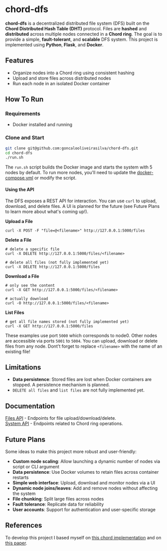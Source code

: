 # chord-dfs
**chord-dfs** is a decentralized distributed file system (DFS) built on the **Chord Distributed Hash Table (DHT)** protocol. Files are **hashed** and **distributed** across multiple nodes connected in a **Chord ring**. The goal is to provide a simple, **fault-tolerant**, and **scalable** DFS system.
This project is implemented using **Python**, **Flask**, and **Docker**.

## Features

- Organize nodes into a Chord ring using consistent hashing
- Upload and store files across distributed nodes
- Run each node in an isolated Docker container


## How To Run

### Requirements
- Docker installed and running

### Clone and Start
```bash
git clone git@github.com:goncalooliveirasilva/chord-dfs.git
cd chord-dfs
./run.sh
```
The ```run.sh``` script builds the Docker image and starts the system with 5 nodes by default. To run more nodes, you'll need to update the 
[docker-compose.yml](docker-compose.yml) or modify the script.

#### Using the API
The DFS exposes a REST API for interaction.
You can use ```curl``` to upload, download, and delete files. A UI is planned for the future (see Future Plans to learn more about what's coming up!).

**Upload a File**
```
curl -X POST -F "file=@<filename>" http://127.0.0.1:5000/files
```

**Delete a File**
```
# delete a specific file
curl -X DELETE http://127.0.0.1:5000/files/<filename>

# delete all files (not fully implemented yet)
curl -X DELETE http://127.0.0.1:5000/files
```

**Download a File**
```
# only see the content
curl -X GET http://127.0.0.1:5000/files/<filename>

# actually download
curl -O http://127.0.0.1:5000/files/<filename>
```

**List Files**
```
# get all file names stored (not fully implemented yet)
curl -X GET http://127.0.0.1:5000/files
```

These examples use port ```5000``` which corresponds to node0. Other nodes are accessible via ports ```5001``` to ```5004```.
You can upload, download or delete files from any node.
Dont't forget to replace ```<filename>``` with the name of an existing file!

## Limitations
- **Data persistence**: Stored files are lost when Docker containers are stopped. A persistence mechanism is planned.
- ```DELETE all files``` and ```list files``` are not fully implemented yet.

## Documentation

[Files API](docs/files_api.md) - Endpoints for file upload/download/delete.  
[System API](docs/system_api.md) - Endpoints related to Chord ring operations.


## Future Plans

Some ideas to make this project more robust and user-friendly:

- **Custom node scaling**: Allow launching a dynamic number of nodes via script or CLI argument
- **Data persistence**: Use Docker volumes to retain files across container restarts
- **Simple web interface**: Upload, download and monitor nodes via a UI
- **Dynamic node joins/leaves**: Add and remove nodes without affecting the system
- **File chunking**: Split large files across nodes
- **Fault tolerance**: Replicate data for reliability
- **User accounts**: Support for authentication and user-specific storage

## References
To develop this project I based myself on [this chord implementation](https://github.com/detiuaveiro/cd_chord) and on [this paper](https://pdos.csail.mit.edu/papers/ton:chord/paper-ton.pdf).
